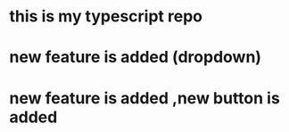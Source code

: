 # this is my typescript repo
# new feature is added (dropdown)
# new feature is added ,new button is added


